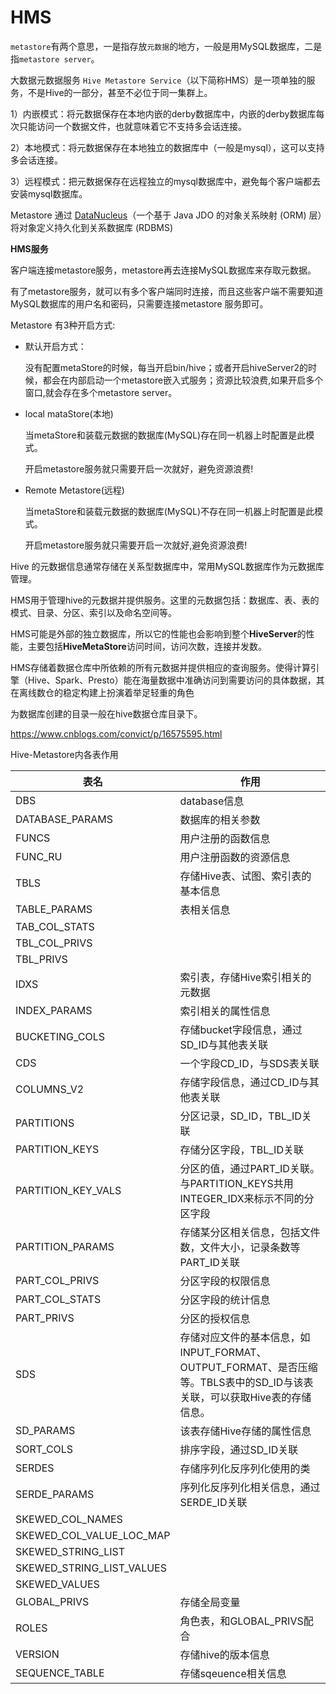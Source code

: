 # HMS

`metastore`有两个意思，一是指存放`元数据`的地方，一般是用MySQL数据库，二是指`metastore server`。

大数据元数据服务 `Hive Metastore Service`（以下简称HMS）是一项单独的服务，不是Hive的一部分，甚至不必位于同一集群上。

1）内嵌模式：将元数据保存在本地内嵌的derby数据库中，内嵌的derby数据库每次只能访问一个数据文件，也就意味着它不支持多会话连接。



2）本地模式：将元数据保存在本地独立的数据库中（一般是mysql），这可以支持多会话连接。

 

3）远程模式：把元数据保存在远程独立的mysql数据库中，避免每个客户端都去安装mysql数据库。



Metastore 通过 [DataNucleus](http://www.datanucleus.org/)（一个基于 Java JDO 的对象关系映射 (ORM) 层）将对象定义持久化到关系数据库 (RDBMS)



**HMS服务**

客户端连接metastore服务，metastore再去连接MySQL数据库来存取元数据。

有了metastore服务，就可以有多个客户端同时连接，而且这些客户端不需要知道MySQL数据库的用户名和密码，只需要连接metastore 服务即可。 



Metastore 有3种开启方式:

- 默认开启方式：

  没有配置metaStore的时候，每当开启bin/hive；或者开启hiveServer2的时候，都会在内部启动一个metastore嵌入式服务；资源比较浪费,如果开启多个窗口,就会存在多个metastore server。
        

- local mataStore(本地)
  
  当metaStore和装载元数据的数据库(MySQL)存在同一机器上时配置是此模式。
  
  开启metastore服务就只需要开启一次就好，避免资源浪费!
      
- Remote Metastore(远程)

  当metaStore和装载元数据的数据库(MySQL)不存在同一机器上时配置是此模式。

  开启metastore服务就只需要开启一次就好,避免资源浪费!





Hive 的元数据信息通常存储在关系型数据库中，常用MySQL数据库作为元数据库管理。

HMS用于管理hive的元数据并提供服务。这里的元数据包括：数据库、表、表的模式、目录、分区、索引以及命名空间等。



HMS可能是外部的独立数据库，所以它的性能也会影响到整个**HiveServer**的性能，主要包括**HiveMetaStore**访问时间，访问次数，连接并发数。

HMS存储着数据仓库中所依赖的所有元数据并提供相应的查询服务。使得计算引擎（Hive、Spark、Presto）能在海量数据中准确访问到需要访问的具体数据，其在离线数仓的稳定构建上扮演着举足轻重的角色

为数据库创建的目录一般在hive数据仓库目录下。





https://www.cnblogs.com/convict/p/16575595.html



Hive-Metastore内各表作用

| 表名                      | 作用                                                         |
| ------------------------- | ------------------------------------------------------------ |
| DBS                       | database信息                                                 |
| DATABASE_PARAMS           | 数据库的相关参数                                             |
| FUNCS                     | 用户注册的函数信息                                           |
| FUNC_RU                   | 用户注册函数的资源信息                                       |
| TBLS                      | 存储Hive表、试图、索引表的基本信息                           |
| TABLE_PARAMS              | 表相关信息                                                   |
| TAB_COL_STATS             |                                                              |
| TBL_COL_PRIVS             |                                                              |
| TBL_PRIVS                 |                                                              |
| IDXS                      | 索引表，存储Hive索引相关的元数据                             |
| INDEX_PARAMS              | 索引相关的属性信息                                           |
| BUCKETING_COLS            | 存储bucket字段信息，通过SD_ID与其他表关联                    |
| CDS                       | 一个字段CD_ID，与SDS表关联                                   |
| COLUMNS_V2                | 存储字段信息，通过CD_ID与其他表关联                          |
| PARTITIONS                | 分区记录，SD_ID，TBL_ID关联                                  |
| PARTITION_KEYS            | 存储分区字段，TBL_ID关联                                     |
| PARTITION_KEY_VALS        | 分区的值，通过PART_ID关联。与PARTITION_KEYS共用INTEGER_IDX来标示不同的分区字段 |
| PARTITION_PARAMS          | 存储某分区相关信息，包括文件数，文件大小，记录条数等PART_ID关联 |
| PART_COL_PRIVS            | 分区字段的权限信息                                           |
| PART_COL_STATS            | 分区字段的统计信息                                           |
| PART_PRIVS                | 分区的授权信息                                               |
| SDS                       | 存储对应文件的基本信息，如INPUT_FORMAT、OUTPUT_FORMAT、是否压缩等。TBLS表中的SD_ID与该表关联，可以获取Hive表的存储信息。 |
| SD_PARAMS                 | 该表存储Hive存储的属性信息                                   |
| SORT_COLS                 | 排序字段，通过SD_ID关联                                      |
| SERDES                    | 存储序列化反序列化使用的类                                   |
| SERDE_PARAMS              | 序列化反序列化相关信息，通过SERDE_ID关联                     |
| SKEWED_COL_NAMES          |                                                              |
| SKEWED_COL_VALUE_LOC_MAP  |                                                              |
| SKEWED_STRING_LIST        |                                                              |
| SKEWED_STRING_LIST_VALUES |                                                              |
| SKEWED_VALUES             |                                                              |
| GLOBAL_PRIVS              | 存储全局变量                                                 |
| ROLES                     | 角色表，和GLOBAL_PRIVS配合                                   |
| VERSION                   | 存储hive的版本信息                                           |
| SEQUENCE_TABLE            | 存储sqeuence相关信息                                         |
